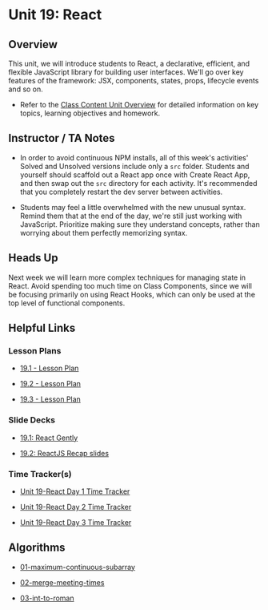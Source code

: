 # Unit 19: React

## Overview

This unit, we will introduce students to React, a declarative, efficient, and flexible JavaScript library for building user interfaces. We'll go over key features of the framework: JSX, components, states, props, lifecycle events and so on.

- Refer to the [Class Content Unit Overview](../../../01-Class-Content/19-React/README.md) for detailed information on key topics, learning objectives and homework.

## Instructor / TA Notes

- In order to avoid continuous NPM installs, all of this week's activities' Solved and Unsolved versions include only a `src` folder. Students and yourself should scaffold out a React app once with Create React App, and then swap out the `src` directory for each activity. It's recommended that you completely restart the dev server between activities.

- Students may feel a little overwhelmed with the new unusual syntax. Remind them that at the end of the day, we're still just working with JavaScript. Prioritize making sure they understand concepts, rather than worrying about them perfectly memorizing syntax.

## Heads Up

Next week we will learn more complex techniques for managing state in React. Avoid spending too much time on Class Components, since we will be focusing primarily on using React Hooks, which can only be used at the top level of functional components.

## Helpful Links

### Lesson Plans

- [19.1 - Lesson Plan](01-Day_Intro-React/19.1-LESSON-PLAN.md)

- [19.2 - Lesson Plan](02-Day_Props-Lists-Stateful/19.2-LESSON-PLAN.md)

- [19.3 - Lesson Plan](03-Day_React-Router/19.3-LESSON-PLAN.md)

### Slide Decks

- [19.1: React Gently](https://docs.google.com/presentation/d/1M35LtiiJlAmDK27cjyifhbhvcTAoYaUF7-9s6k6ZIP8/edit?usp=sharing)

- [19.2: ReactJS Recap slides](https://docs.google.com/presentation/d/18Q6g_4tMD01MyMUw8euaoldLHdJgJodbbd5XSzXV8UQ/edit?usp=sharing)

### Time Tracker(s)

- [Unit 19-React Day 1 Time Tracker](https://docs.google.com/spreadsheets/d/1FW-TdKwx-Kxrj8FgsBC1WwaX_U2z8mGikRnT8oUYU6U/edit#gid=1012596571)

- [Unit 19-React Day 2 Time Tracker](https://docs.google.com/spreadsheets/d/1nK5WnZMudSzo7mAkiDdfCEEb2ihM9ooU/edit#gid=1423861022)

- [Unit 19-React Day 3 Time Tracker](https://docs.google.com/spreadsheets/d/1nK5WnZMudSzo7mAkiDdfCEEb2ihM9ooU/edit#gid=1423861022)

## Algorithms

- [01-maximum-continuous-subarray](../../../01-Class-Content/19-React/03-Algorithms/01-maximum-continuous-subarray)

- [02-merge-meeting-times](../../../01-Class-Content/19-React/03-Algorithms/02-merge-meeting-times)

- [03-int-to-roman](../../../01-Class-Content/19-React/03-Algorithms/03-int-to-roman)
